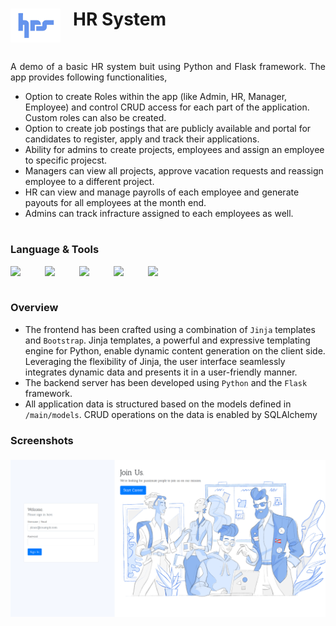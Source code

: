 # <img align="left" width="80px" style="padding-right:20px" src="main/static/images/hrs-logo-blue.png"/> HR System

<br/>

<p align="justify">A demo of a basic HR system buit using Python and Flask framework. The app provides following functionalities,</p>

- Option to create Roles within the app (like Admin, HR, Manager, Employee) and control CRUD access for each part of the application. Custom roles can also be created.
- Option to create job postings that are publicly available and portal for candidates to register, apply and track their applications.
- Ability for admins to create projects, employees and assign an employee to specific projecst.
- Managers can view all projects, approve vacation requests and reassign employee to a different project.
- HR can view and manage payrolls of each employee and generate payouts for all employees at the month end.
- Admins can track infracture assigned to each employees as well.

#

### Language & Tools
<img align="left" width="35px" style="padding-right:20px" src="https://cdn.jsdelivr.net/gh/devicons/devicon/icons/python/python-original.svg"/>
<img align="left" width="35px" style="padding-right:20px" src="https://cdn.jsdelivr.net/gh/devicons/devicon/icons/flask/flask-original.svg"/>
<img align="left" width="35px" style="padding-right:20px" src="https://cdn.jsdelivr.net/gh/devicons/devicon/icons/postgresql/postgresql-original.svg"/>
<img align="left" width="35px" style="padding-right:20px" src="https://cdn.jsdelivr.net/gh/devicons/devicon/icons/bootstrap/bootstrap-original.svg"/>
<img align="left" width="35px" style="padding-right:20px" src="https://cdn.jsdelivr.net/gh/devicons/devicon/icons/sqlalchemy/sqlalchemy-original.svg"/>
<br/><br/>


### Overview
- The frontend has been crafted using a combination of `Jinja` templates and `Bootstrap`. Jinja templates, a powerful and expressive templating engine for Python, enable dynamic content generation on the client side. Leveraging the flexibility of Jinja, the user interface seamlessly integrates dynamic data and presents it in a user-friendly manner.
- The backend server has been developed using `Python` and the `Flask` framework. 
- All application data is structured based on the models defined in `/main/models`. CRUD operations on the data is enabled  by SQLAlchemy  

### Screenshots
<img align="center" style="padding-top:5px;" src="images/loginPage.png"/>